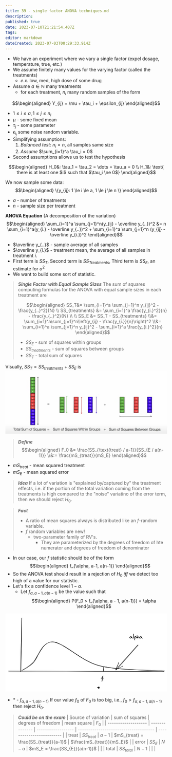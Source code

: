 ```yaml
---
title: 39 - single factor ANOVA techniques.md
description: 
published: true
date: 2023-07-10T21:21:54.407Z
tags: 
editor: markdown
dateCreated: 2023-07-03T00:29:33.914Z
---
```


- We have an experiment where we vary a single factor (expel dosage, temperature, true, etc.)
- We assume finitely many values for the varying factor (called the treatments)
    - *e.x.* low, med, high dose of some drug
- Assume $a \in \mathbb{N}$ many treatments
    - for each treatment, $n_i$ many random samples of the form

$$\begin{aligned}
    Y_{ij} = \mu + \tau_i + \epsilon_{ij}
\end{aligned}$$
- $1 \le i \le a, 1 \le j \le n_i$
- $\mu$ - some fixed mean
- $\tau_j$ - some parameter
- $\epsilon_{i_j}$ some noise random variable.
- Simplifying assumptions:
    1. *Balanced test*: $n_i = n$, all samples same size
    2. *Assume* $\sum_{i=1}^a \tau_i = 0$
- Second assumptions allows us to test the hypothesis

$$\begin{aligned}
    H_0&: \tau_1 = \tau_2 = \dots = \tau_a = 0 \\
    H_1&: \text{ there is at least one $i$ such that $\tau_i \ne 0$}
\end{aligned}$$


We now sample some data:
$$\begin{aligned}
    \{y_{ij}: 1 \le i \le a, 1 \le j \le n \}
\end{aligned}$$
- $a$ - number of treatments
- $n$ - sample size per treatment

**ANOVA Equation** (A decomposition of the variation)
$$\begin{aligned}
    \sum_{i=1}^a \sum_{j=1}^n(y_{ij} - \overline y_{..})^2
    &=
        n \sum_{i=1}^a(y_{i.} - \overline y_{..})^2
        +
        \sum_{i=1}^a \sum_{j=1}^n (y_{ij} - \overline y_{i.})^2
\end{aligned}$$
- $\overline y_{..}$ - sample average of all samples
- $\overline y_{i.}$ - treatment mean, the average of all samples in treatment $i$.
- First term is *$SS_T$*, Second term is *$SS_{Treatments}$*, Third term is *$SS_{E}$*, an estimate for $\sigma^2$
- We want to build some sort of statistic. 

> ***Single Factor with Equal Sample Sizes***
> The sum of squares computing formulas for the ANOVA with equal sample sizes in each treatment are
> 
> $$\begin{aligned}
>     SS_T&=
>         \sum_{i=1}^a
>         \sum_{j=1}^n
>         y_{ij}^2 - \frac{y_{..}^2}{N} \\
>     SS_{treatments}
>     &=
>         \sum_{i=1}^a \frac{y_{i.}^2}{n} - \frac{y_{..}^2}{N}
>     \\ \\
>     SS_E
>     &=
>         SS_T - SS_{treatments}
>     \\&=
>         \sum_{i=1}^a\sum_{j=1}^n\left(y_{ij} - \frac{y_{i.}}{n}\right)^2
>     \\&=
>         \sum_{i=1}^a
>         \sum_{j=1}^n
>         y_{ij}^2 - \sum_{i=1}^a \frac{y_{i.}^2}{n}
> \end{aligned}$$
> 
> - $SS_E$ - sum of squares within groups
> - $SS_{treatments}$ - sum of squares between groups
> - $SS_T$ - total sum of squares

Visually, $SS_T = SS_{treatments} + SS_E$ is
![](/images/20221209130502.png)


> ***Define***
> $$\begin{aligned}
>     F_0
>     &=
>         \frac{SS_{\text{treat} / a-1}}{SS_{E / a(n-1)}}
>     \\&:=
>         \frac{mS_{treat}}{mS_E}
> \end{aligned}$$
- $mS_{treat}$ - mean squared treatment
- $mS_{E}$ - mean squared error

> ***Idea***
> If a lot of variation is "explained by/captured by" the treatment effects, i.e. if the portion of the total variation coming from the treatments is high compared to the "noise" variatino of the error term, then we should reject $H_0$.

> ***Fact***
> - A ratio of mean squares always is distributed like an $f$-random variable.
> - $f$ random variables are new!
>     - two-parameter family of RV's.
>         - They are parameterized by the degrees of freedom of hte numerator and degrees of freedom of denominator

- In our case, our $f$ statistic should be of the form
$$\begin{aligned}
    f_{\alpha, a-1, a(n-1)}
\end{aligned}$$
- So the ANOVA test should result in a rejection of $H_0$ *iff* we detect too high of a value for our statistic.
- Let's fix a confidence level $1 - \alpha$.
    - Let $f_{\alpha, a - 1, a(n-1)}$ be the value such that
$$\begin{aligned}
    P(F_0 > f_{\alpha, a - 1, a(n-1)})
    =
        \alpha
\end{aligned}$$

![](/images/20230701105849.png)
- \* - $f_{\alpha, a-1, a(n-1)}$
If our value $f_0$ of $F_0$ is too big, i.e., $f_0 > f_{\alpha, a - 1, a(n-1)}$ then reject $H_0$.

> ***Could be on the exam***
> | Source of variation | sum of squares | degrees of freedom | mean square                           | $F_0$                     |
> | ------------------- | -------------- | ------------------ | ------------------------------------- | ------------------------- |
> | treat               | $SS_{treat}$   | $a-1$              | $mS_{treat} = \frac{SS_{treat}}{a-1}$ | $\frac{mS_{treat}}{mS_E}$ |
> | error               | $SS_E$         | $N - a$            | $mS_E = \frac{SS_{E}}{a(n-1)}$        |                           |
> | total               | $SS_{total}$   | $N-1$              |                                       |                           |

